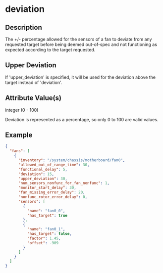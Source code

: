 # deviation

## Description

The +/- percentage allowed for the sensors of a fan to deviate from any
requested target before being deemed out-of-spec and not functioning as expected
according to the target requested.

## Upper Deviation

If 'upper_deviation' is specified, it will be used for the deviation above the
target instead of 'deviation'.

## Attribute Value(s)

integer (0 - 100)

Deviation is represented as a percentage, so only 0 to 100 are valid values.

## Example

```json
{
  "fans": [
    {
      "inventory": "/system/chassis/motherboard/fan0",
      "allowed_out_of_range_time": 30,
      "functional_delay": 5,
      "deviation": 15,
      "upper_deviation": 30,
      "num_sensors_nonfunc_for_fan_nonfunc": 1,
      "monitor_start_delay": 30,
      "fan_missing_error_delay": 20,
      "nonfunc_rotor_error_delay": 0,
      "sensors": [
        {
          "name": "fan0_0",
          "has_target": true
        },
        {
          "name": "fan0_1",
          "has_target": false,
          "factor": 1.45,
          "offset": -909
        }
      ]
    }
  ]
}
```
